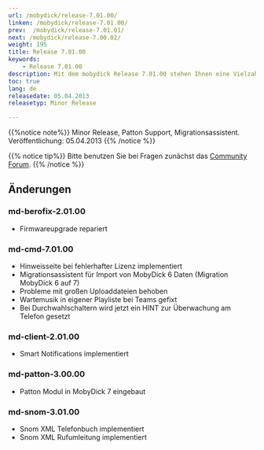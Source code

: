 ```yaml
---
url: /mobydick/release-7.01.00/
linken: /mobydick/release-7.01.00/
prev:  /mobydick/release-7.01.01/
next: /mobydick/release-7.00.02/
weight: 195
title: Release 7.01.00
keywords:
    - Release 7.01.00
description: Mit dem mobydick Release 7.01.00 stehen Ihnen eine Vielzahl an neuen Funtionen zur Verfügung.
toc: true
lang: de
releasedate: 05.04.2013
releasetyp: Minor Release

---
```


{{%notice note%}}
Minor Release, Patton Support, Migrationsassistent. Veröffentlichung: 05.04.2013
{{% /notice %}}

{{% notice tip%}}
Bitte benutzen Sie bei Fragen zunächst das [Community Forum](http://community.pascom.net/forum.php "Zu unserem Forum").
{{% /notice %}}

## Änderungen

### md-berofix-2.01.00
* Firmwareupgrade repariert

### md-cmd-7.01.00
* Hinweisseite bei fehlerhafter Lizenz implementiert
* Migrationsassistent für Import von MobyDick 6 Daten (Migration MobyDick 6 auf 7)
* Probleme mit großen Uploaddateien behoben
* Wartemusik in eigener Playliste bei Teams gefixt
* Bei Durchwahlschaltern wird jetzt ein HINT zur Überwachung am Telefon gesetzt

### md-client-2.01.00
* Smart Notifications implementiert

### md-patton-3.00.00
* Patton Modul in MobyDick 7 eingebaut

### md-snom-3.01.00
* Snom XML Telefonbuch implementiert
* Snom XML Rufumleitung implementiert
